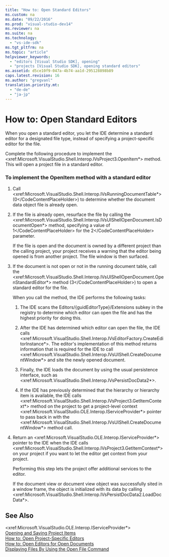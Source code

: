 ```yaml
---
title: "How to: Open Standard Editors"
ms.custom: na
ms.date: "09/22/2016"
ms.prod: "visual-studio-dev14"
ms.reviewer: na
ms.suite: na
ms.technology: 
  - "vs-ide-sdk"
ms.tgt_pltfrm: na
ms.topic: "article"
helpviewer_keywords: 
  - "editors [Visual Studio SDK], opening"
  - "projects [Visual Studio SDK], opening standard editors"
ms.assetid: d5ce10f9-047a-4b74-aa1d-295128898b89
caps.latest.revision: 16
ms.author: "gregvanl"
translation.priority.mt: 
  - "de-de"
  - "ja-jp"
---
```

# How to: Open Standard Editors
When you open a standard editor, you let the IDE determine a standard editor for a designated file type, instead of specifying a project-specific editor for the file.  
  
 Complete the following procedure to implement the \<xref:Microsoft.VisualStudio.Shell.Interop.IVsProject3.OpenItem*> method. This will open a project file in a standard editor.  
  
### To implement the OpenItem method with a standard editor  
  
1.  Call \<xref:Microsoft.VisualStudio.Shell.Interop.IVsRunningDocumentTable*> (<CodeContentPlaceHolder>0\</CodeContentPlaceHolder>) to determine whether the document data object file is already open.  
  
2.  If the file is already open, resurface the file by calling the \<xref:Microsoft.VisualStudio.Shell.Interop.IVsUIShellOpenDocument.IsDocumentOpen*> method, specifying a value of <CodeContentPlaceHolder>1\</CodeContentPlaceHolder> for the <CodeContentPlaceHolder>2\</CodeContentPlaceHolder> parameter.  
  
     If the file is open and the document is owned by a different project than the calling project, your project receives a warning that the editor being opened is from another project. The file window is then surfaced.  
  
3.  If the document is not open or not in the running document table, call the \<xref:Microsoft.VisualStudio.Shell.Interop.IVsUIShellOpenDocument.OpenStandardEditor*> method (<CodeContentPlaceHolder>3\</CodeContentPlaceHolder>) to open a standard editor for the file.  
  
     When you call the method, the IDE performs the following tasks:  
  
    1.  The IDE scans the Editors/{guidEditorType}/Extensions subkey in the registry to determine which editor can open the file and has the highest priority for doing this.  
  
    2.  After the IDE has determined which editor can open the file, the IDE calls \<xref:Microsoft.VisualStudio.Shell.Interop.IVsEditorFactory.CreateEditorInstance*>. The editor's implementation of this method returns information that is required for the IDE to call \<xref:Microsoft.VisualStudio.Shell.Interop.IVsUIShell.CreateDocumentWindow*> and site the newly opened document.  
  
    3.  Finally, the IDE loads the document by using the usual persistence interface, such as \<xref:Microsoft.VisualStudio.Shell.Interop.IVsPersistDocData2*>.  
  
    4.  If the IDE has previously determined that the hierarchy or hierarchy item is available, the IDE calls \<xref:Microsoft.VisualStudio.Shell.Interop.IVsProject3.GetItemContext*> method on the project to get a project-level context \<xref:Microsoft.VisualStudio.OLE.Interop.IServiceProvider*> pointer to pass back in with the \<xref:Microsoft.VisualStudio.Shell.Interop.IVsUIShell.CreateDocumentWindow*> method call.  
  
4.  Return an \<xref:Microsoft.VisualStudio.OLE.Interop.IServiceProvider*> pointer to the IDE when the IDE calls \<xref:Microsoft.VisualStudio.Shell.Interop.IVsProject3.GetItemContext*> on your project if you want to let the editor get context from your project.  
  
     Performing this step lets the project offer additional services to the editor.  
  
     If the document view or document view object was successfully sited in a window frame, the object is initialized with its data by calling \<xref:Microsoft.VisualStudio.Shell.Interop.IVsPersistDocData2.LoadDocData*>.  
  
## See Also  
 \<xref:Microsoft.VisualStudio.OLE.Interop.IServiceProvider*>   
 [Opening and Saving Project Items](../vs140/opening-and-saving-project-items.md)   
 [How to: Open Project-Specific Editors](../vs140/how-to--open-project-specific-editors.md)   
 [How to: Open Editors for Open Documents](../vs140/how-to--open-editors-for-open-documents.md)   
 [Displaying Files By Using the Open File Command](../vs140/displaying-files-by-using-the-open-file-command.md)